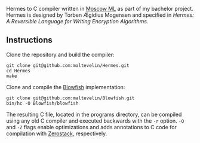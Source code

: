 Hermes to C compiler written in [Moscow ML](https://mosml.org/) as part of my bachelor project.
Hermes is designed by Torben Ægidius Mogensen and specified in *Hermes: A
Reversible Language for Writing Encryption Algorithms*.

## Instructions
Clone the repository and build the compiler:
```
git clone git@github.com:maltevelin/Hermes.git
cd Hermes
make
```
Clone and compile the [Blowfish](https://github.com/maltevelin/Blowfish) implementation:
```
git clone git@github.com:maltevelin/Blowfish.git
bin/hc -O Blowfish/blowfish
```
The resulting C file, located in the programs directory, can be compiled using any old C compiler and executed
backwards with the `-r` option. `-O` and `-Z` flags enable optimizations and adds annotations to C code for compilation with [Zerostack](https://github.com/lmrs2/zerostack), respectively.
